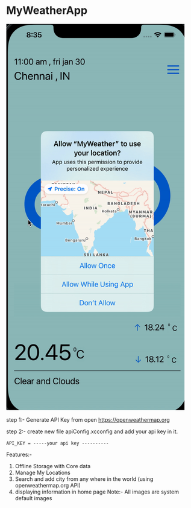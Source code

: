 # MyWeatherApp
![alt text](https://github.com/manikandan-bangaru/MyWeatherApp/blob/main/weatherApp.gif "Logo Title Text 1")


step 1:- Generate API Key from open https://openweathermap.org

step 2:- create new file apiConfig.xcconfig and add your api key in it.

 ```
API_KEY = -----your api key ----------

```

Features:- 

1. Offline Storage with Core data
2. Manage My Locations
3. Search and add city from any where in the world (using openweathermap.org API)
4. displaying information in home page 
Note:- All images are system default images
